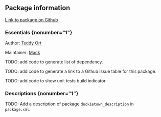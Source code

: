 <div id='duckietown_description-autogenerated' markdown='1'>


<!-- do not edit this file, autogenerated -->

## Package information 

[Link to package on Github](github:org=duckietown,repo=Software,path=30-localization-and-planning/duckietown_description,branch=andrea-config)

### Essentials {nonumber="1"}

Author: [Teddy Ort](mailto:teddy@mit.edu)

Maintainer: [Mack](mailto:mack@duckietown.org)

TODO: add code to generate list of dependency.

TODO: add code to generate a link to a Github issue table for this package.

TODO: add code to show unit tests build indicator.

### Descriptions {nonumber="1"}

TODO: Add a description of package `duckietown_description` in `package.xml`.



</div>

